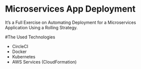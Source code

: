# Microservices App Deployment
It’s a Full Exercise on Automating Deployment for a Microservices Application Using a Rolling Strategy.

#The Used Technologies
* CircleCI
* Docker
* Kubernetes
* AWS Services (CloudFormation)
